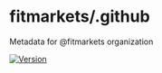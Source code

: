 <!-- [![](https://github.com/callforce/.github/workflows/standardize/badge.svg)](https://github.com/callforce/.github/actions?query=workflow%3A%22standardize%22) -->

# fitmarkets/.github

Metadata for @fitmarkets organization

[![Version](https://img.shields.io/badge/version-v1.1.2-1C80C0)](https://github.com/fitmarkets/.github/releases/v1.1.2)
